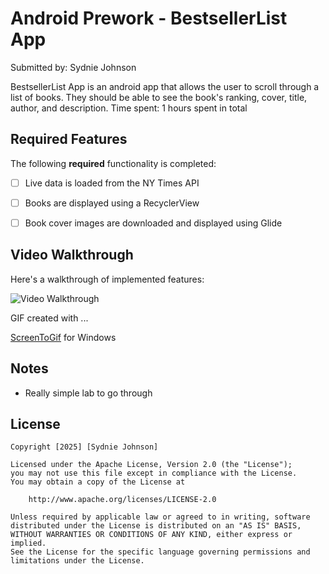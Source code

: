 # Android Prework - BestsellerList App

Submitted by: Sydnie Johnson

BestsellerList App is an android app that allows the user to scroll through a list of books. They should be able to see the book's ranking, cover, title, author, and description.
Time spent: 1 hours spent in total

## Required Features

The following **required** functionality is completed:

* [ ] Live data is loaded from the NY Times API
* [ ] Books are displayed using a RecyclerView
* [ ]  Book cover images are downloaded and displayed using Glide


## Video Walkthrough

Here's a walkthrough of implemented features:

<img src='https://imgur.com/x1iUR4r.gif' title='Video Walkthrough' width='' alt='Video Walkthrough' />

<!-- Replace this with whatever GIF tool you used! -->
GIF created with ...  

[ScreenToGif](https://www.screentogif.com/) for Windows


## Notes

- Really simple lab to go through 

## License

    Copyright [2025] [Sydnie Johnson]

    Licensed under the Apache License, Version 2.0 (the "License");
    you may not use this file except in compliance with the License.
    You may obtain a copy of the License at

        http://www.apache.org/licenses/LICENSE-2.0

    Unless required by applicable law or agreed to in writing, software
    distributed under the License is distributed on an "AS IS" BASIS,
    WITHOUT WARRANTIES OR CONDITIONS OF ANY KIND, either express or implied.
    See the License for the specific language governing permissions and
    limitations under the License.
